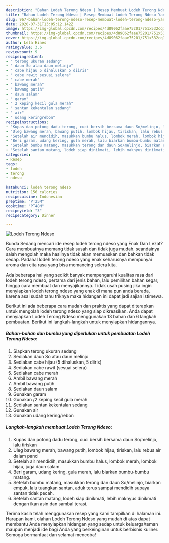 ```yaml
---
description: "Bahan Lodeh Terong Ndeso | Resep Membuat Lodeh Terong Ndeso Yang Lezat"
title: "Bahan Lodeh Terong Ndeso | Resep Membuat Lodeh Terong Ndeso Yang Lezat"
slug: 967-bahan-lodeh-terong-ndeso-resep-membuat-lodeh-terong-ndeso-yang-lezat
date: 2020-07-31T13:05:12.142Z
image: https://img-global.cpcdn.com/recipes/4d89062faae75201/751x532cq70/lodeh-terong-ndeso-foto-resep-utama.jpg
thumbnail: https://img-global.cpcdn.com/recipes/4d89062faae75201/751x532cq70/lodeh-terong-ndeso-foto-resep-utama.jpg
cover: https://img-global.cpcdn.com/recipes/4d89062faae75201/751x532cq70/lodeh-terong-ndeso-foto-resep-utama.jpg
author: Lela Hines
ratingvalue: 3.6
reviewcount: 9
recipeingredient:
- " terong ukuran sedang"
- " daun So atau daun melinjo"
- " cabe hijau 5 dihaluskan 5 diiris"
- " cabe rawit sesuai selera"
- " cabe merah"
- " bawang merah"
- " bawang putih"
- " daun salam"
- " garam"
- " 2 keping kecil gula merah"
- " santan kekentalan sedang"
- " air"
- " udang keringrebon"
recipeinstructions:
- "Kupas dan potong dadu terong, cuci bersih bersama daun So/melinjo, lalu tiriskan"
- "Uleg bawang merah, bawang putih, lombok hijau, tiriskan, lalu rebus air dalam panci"
- "Setelah air mendidih, masukkan bumbu halus, lombok merah, lombok hijau, juga daun salam."
- "Beri garam, udang kering, gula merah, lalu biarkan bumbu-bumbu matang."
- "Setelah bumbu matang, masukkan terong dan daun So/melinjo, biarkan empuk, lalu tuangkan santan, aduk terus sampai mendidih supaya santan tidak pecah."
- "Setelah santan matang, lodeh siap dinikmati, lebih maknyus dinikmati dengan ikan asin dan sambal terasi."
categories:
- Resep
tags:
- lodeh
- terong
- ndeso

katakunci: lodeh terong ndeso 
nutrition: 156 calories
recipecuisine: Indonesian
preptime: "PT25M"
cooktime: "PT48M"
recipeyield: "3"
recipecategory: Dinner

---
```



![Lodeh Terong Ndeso](https://img-global.cpcdn.com/recipes/4d89062faae75201/751x532cq70/lodeh-terong-ndeso-foto-resep-utama.jpg)

Bunda Sedang mencari ide resep lodeh terong ndeso yang Enak Dan Lezat? Cara membuatnya memang tidak susah dan tidak juga mudah. seandainya salah mengolah maka hasilnya tidak akan memuaskan dan bahkan tidak sedap. Padahal lodeh terong ndeso yang enak seharusnya mempunyai aroma dan cita rasa yang bisa memancing selera kita.

Ada beberapa hal yang sedikit banyak mempengaruhi kualitas rasa dari lodeh terong ndeso, pertama dari jenis bahan, lalu pemilihan bahan segar, hingga cara membuat dan menyajikannya. Tidak usah pusing jika ingin menyiapkan lodeh terong ndeso yang enak di mana pun anda berada, karena asal sudah tahu triknya maka hidangan ini dapat jadi sajian istimewa.




Berikut ini ada beberapa cara mudah dan praktis yang dapat diterapkan untuk mengolah lodeh terong ndeso yang siap dikreasikan. Anda dapat menyiapkan Lodeh Terong Ndeso menggunakan 13 bahan dan 6 langkah pembuatan. Berikut ini langkah-langkah untuk menyiapkan hidangannya.

<!--inarticleads1-->

##### Bahan-bahan dan bumbu yang diperlukan untuk pembuatan Lodeh Terong Ndeso:

1. Siapkan  terong ukuran sedang
1. Sediakan  daun So atau daun melinjo
1. Sediakan  cabe hijau (5 dihaluskan, 5 diiris)
1. Sediakan  cabe rawit (sesuai selera)
1. Sediakan  cabe merah
1. Ambil  bawang merah
1. Ambil  bawang putih
1. Sediakan  daun salam
1. Gunakan  garam
1. Gunakan  /2 keping kecil gula merah
1. Sediakan  santan kekentalan sedang
1. Gunakan  air
1. Gunakan  udang kering/rebon




<!--inarticleads2-->

##### Langkah-langkah membuat Lodeh Terong Ndeso:

1. Kupas dan potong dadu terong, cuci bersih bersama daun So/melinjo, lalu tiriskan
1. Uleg bawang merah, bawang putih, lombok hijau, tiriskan, lalu rebus air dalam panci
1. Setelah air mendidih, masukkan bumbu halus, lombok merah, lombok hijau, juga daun salam.
1. Beri garam, udang kering, gula merah, lalu biarkan bumbu-bumbu matang.
1. Setelah bumbu matang, masukkan terong dan daun So/melinjo, biarkan empuk, lalu tuangkan santan, aduk terus sampai mendidih supaya santan tidak pecah.
1. Setelah santan matang, lodeh siap dinikmati, lebih maknyus dinikmati dengan ikan asin dan sambal terasi.




Terima kasih telah menggunakan resep yang kami tampilkan di halaman ini. Harapan kami, olahan Lodeh Terong Ndeso yang mudah di atas dapat membantu Anda menyiapkan hidangan yang sedap untuk keluarga/teman maupun menjadi ide bagi Anda yang berkeinginan untuk berbisnis kuliner. Semoga bermanfaat dan selamat mencoba!
